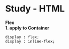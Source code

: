 # Study - HTML

**Flex**<br>
**1. apply to Container**<br>

```
display : flex;
display : inline-flex;
```
